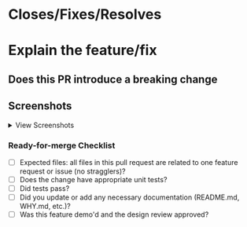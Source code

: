 <!--
Follow the steps to create the PR:

Subject: "feat/fix/docs(#issue_id): <PR Subject>"
Assignees: "Kites-hackathon-squad"
-->

# Closes/Fixes/Resolves

### <!-- Any of the keywords: Closes/Fixes/Resolves followed by #issue_id (should be separated by a space only) -->

# Explain the feature/fix

<!-- Provide a clear explaination of the feature/fix implemented -->

## Does this PR introduce a breaking change

<!-- Yes/No -->

<!-- If this PR contains a breaking change, please describe the impact and migration path for existing applications below. -->

## Screenshots

<!-- If applicable, add screenshots to help explain your problem. -->

<details>
<summary>View Screenshots</summary>

<!-- Add your screenshots below this line -->

</details>

### Ready-for-merge Checklist

- [ ] Expected files: all files in this pull request are related to one feature request or issue (no stragglers)?
- [ ] Does the change have appropriate unit tests?
- [ ] Did tests pass?
- [ ] Did you update or add any necessary documentation (README.md, WHY.md, etc.)?
- [ ] Was this feature demo'd and the design review approved?
